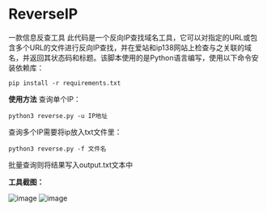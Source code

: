 # ReverseIP
一款信息反查工具
此代码是一个反向IP查找域名工具，它可以对指定的URL或包含多个URL的文件进行反向IP查找，并在爱站和ip138网站上检查与之关联的域名，并返回其状态码和标题。该脚本使用的是Python语言编写，使用以下命令安装依赖库：
```
pip install -r requirements.txt
```
**使用方法**
查询单个IP：
```
python3 reverse.py -u IP地址
```
查询多个IP需要将ip放入txt文件里：
```
python3 reverse.py -f 文件名
```
批量查询则将结果写入output.txt文本中

**工具截图：**

![image](https://github.com/QinYinSafe/ReverseIP/assets/101846895/734467b7-487f-4482-b7a8-e703ab387ae7)
![image](https://github.com/QinYinSafe/ReverseIP/assets/101846895/eacaf8d3-dc28-4fe0-81f2-33b13f30fc48)
